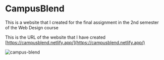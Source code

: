# CampusBlend

This is a website that I created for the final assignment in the 2nd semester of the Web Design course

This is the URL of the website that I have created [https://campusblend.netlify.app/](https://campusblend.netlify.app/)

![campus-blend](https://github.com/HamdiHarahap/campus-blend/assets/162338226/b6ec586f-6abf-4674-ae43-ff4a4836031a)
